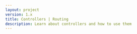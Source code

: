 ```yaml
---
layout: project
version: 1.x
title: Controllers | Routing
description: Learn about controllers and how to use them
---
```


